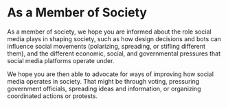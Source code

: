 # As a Member of Society

As a member of society, we hope you are informed about the role social media plays in shaping society, such as how design decisions and bots can influence social movements (polarizing, spreading, or stifling different them), and the different economic, social, and governmental pressures that social media platforms operate under.

We hope you are then able to advocate for ways of improving how social media operates in society. That might be through voting, pressuring government officials, spreading ideas and information, or organizing coordinated actions or protests.
